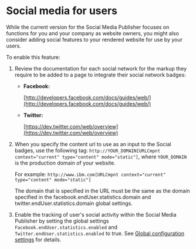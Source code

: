 # Social media for users

While the current version for the Social Media Publisher focuses on functions for you and your company as website owners, you might also consider adding social features to your rendered website for use by your users.

To enable this feature:

1.  Review the documentation for each social network for the markup they require to be added to a page to integrate their social network badges:
    -   **Facebook:**

        [http://developers.facebook.com/docs/guides/web/](http://developers.facebook.com/docs/guides/web/)

    -   **Twitter:**

        [https://dev.twitter.com/web/overview](https://dev.twitter.com/web/overview)

2.  When you specify the content url to use as an input to the Social badges, use the following tag: `http://YOUR_DOMAIN[URLCmpnt context="current" type="content" mode="static"]`, where `YOUR_DOMAIN` is the production domain of your website.

    For example: `http://www.ibm.com[URLCmpnt context="current" type="content" mode="static"]`

    The domain that is specified in the URL must be the same as the domain specified in the facebook.endUser.statistics.domain and twitter.endUser.statistics.domain global settings.

3.  Enable the tracking of user's social activity within the Social Media Publisher by setting the global settings `Facebook.endUser.statistics.enabled` and `Twitter.endUser.statistics.enabled` to true. See [Global configuration settings](wcm_sm_config_doc_global.md) for details.


